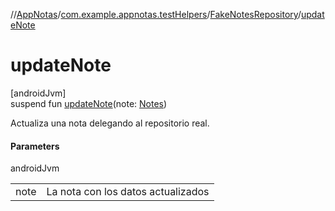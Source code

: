 //[AppNotas](../../../index.md)/[com.example.appnotas.testHelpers](../index.md)/[FakeNotesRepository](index.md)/[updateNote](update-note.md)

# updateNote

[androidJvm]\
suspend fun [updateNote](update-note.md)(note: [Notes](../../com.example.appnotas.database/-notes/index.md))

Actualiza una nota delegando al repositorio real.

#### Parameters

androidJvm

| | |
|---|---|
| note | La nota con los datos actualizados |
